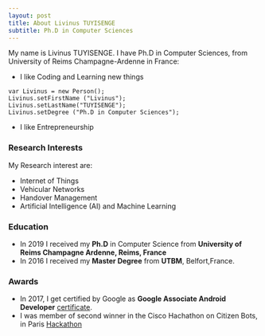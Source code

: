 ```yaml
---
layout: post
title: About Livinus TUYISENGE
subtitle: Ph.D in Computer Sciences
---
```


My name is Livinus TUYISENGE. I have Ph.D in Computer Sciences, from University of Reims Champagne-Ardenne in France:

- I like Coding and Learning new things
``` 
var Livinus = new Person();
Livinus.setFirstName ("Livinus");
Livinus.setLastName("TUYISENGE");
Livinus.setDegree ("Ph.D in Computer Sciences");
```

- I like Entrepreneurship

### Research Interests
My Research interest are:

- Internet of Things
- Vehicular Networks
- Handover Management
- Artificial Intelligence (AI) and Machine Learning

### Education

- In 2019 I received my **Ph.D** in Computer Science from **University of Reims Champagne Ardenne, Reims, France**
- In 2016 I received my **Master Degree** from **UTBM**, Belfort,France.

### Awards
- In 2017, I get certified by Google as **Google Associate Android Developer** [certificate](http://bcert.me/ssnjicmh).
- I was member of second winner in the Cisco Hachathon on Citizen Bots, in Paris [Hackathon](https://www.youtube.com/watch?v=j78mH7DHVuc)

